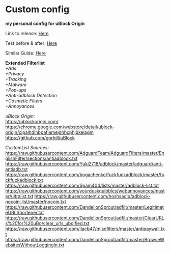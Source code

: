 # Custom config
**my personal config for uBlock Origin**

Link to release: [Here](https://github.com/blitzmid123/ublock_origin/releases/tag/Release)

Test before & after: [Here](https://d3ward.github.io/toolz/adblock.html)

Similar Guide: [Here](https://rentry.co/FilterStalker)

**Extended Filterlist**  
*+Ads    
+Privacy  
+Tracking  
+Malware  
+Pop-ups  
+Anti-adblock Detection  
+Cosmetic Filters  
+Annoyances*  

*uBlock Origin:*  
https://ublockorigin.com/  
https://chrome.google.com/webstore/detail/ublock-origin/cjpalhdlnbpafiamejdnhcphjbkeiagm  
https://github.com/gorhill/uBlock  

*CustomList Sources:*  
https://raw.githubusercontent.com/AdguardTeam/AdguardFilters/master/EnglishFilter/sections/antiadblock.txt  
https://raw.githubusercontent.com/Yuki2718/adblock/master/adguard/anti-antiadb.txt  
https://raw.githubusercontent.com/bogachenko/fuckfuckadblock/master/fuckfuckadblock.txt  
https://raw.githubusercontent.com/Spam404/lists/master/adblock-list.txt  
https://raw.githubusercontent.com/yourduskquibbles/webannoyances/master/ultralist.txt
https://raw.githubusercontent.com/hoshsadiq/adblock-nocoin-list/master/nocoin.txt
https://raw.githubusercontent.com/DandelionSprout/adfilt/master/LegitimateURLShortener.txt
https://raw.githubusercontent.com/DandelionSprout/adfilt/master/ClearURLs%20for%20uBo/clear_urls_uboified.txt
https://raw.githubusercontent.com/llacb47/miscfilters/master/antipaywall.txt
https://raw.githubusercontent.com/DandelionSprout/adfilt/master/BrowseWebsitesWithoutLoggingIn.txt
